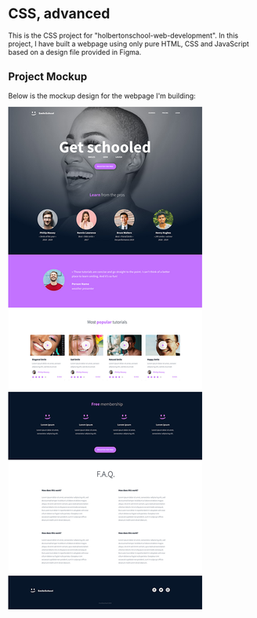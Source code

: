 # CSS, advanced

This is the CSS project for "holbertonschool-web-development". In this project, I have built a webpage using only pure HTML, CSS and JavaScript based on a design file provided in Figma.

## Project Mockup

Below is the mockup design for the webpage I'm building:

![Mockup Image](../mockup.jpeg)
